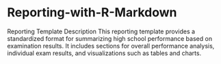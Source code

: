 # Reporting-with-R-Markdown
Reporting Template Description  This reporting template provides a standardized format for summarizing high school performance based on examination results. It includes sections for overall performance analysis, individual exam results, and visualizations such as tables and charts. 
